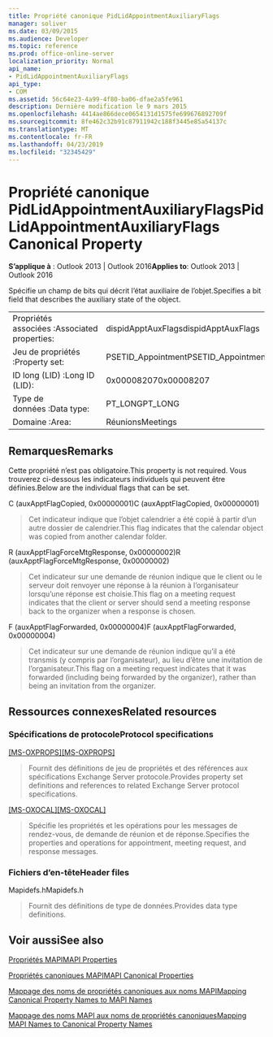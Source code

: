 ```yaml
---
title: Propriété canonique PidLidAppointmentAuxiliaryFlags
manager: soliver
ms.date: 03/09/2015
ms.audience: Developer
ms.topic: reference
ms.prod: office-online-server
localization_priority: Normal
api_name:
- PidLidAppointmentAuxiliaryFlags
api_type:
- COM
ms.assetid: 56c64e23-4a99-4f80-ba06-dfae2a5fe961
description: Dernière modification le 9 mars 2015
ms.openlocfilehash: 4414ae866dece0654131d1575fe699676892709f
ms.sourcegitcommit: 8fe462c32b91c87911942c188f3445e85a54137c
ms.translationtype: MT
ms.contentlocale: fr-FR
ms.lasthandoff: 04/23/2019
ms.locfileid: "32345429"
---
```

# <a name="pidlidappointmentauxiliaryflags-canonical-property"></a><span data-ttu-id="c79b6-103">Propriété canonique PidLidAppointmentAuxiliaryFlags</span><span class="sxs-lookup"><span data-stu-id="c79b6-103">PidLidAppointmentAuxiliaryFlags Canonical Property</span></span>

  
  
<span data-ttu-id="c79b6-104">**S’applique à** : Outlook 2013 | Outlook 2016</span><span class="sxs-lookup"><span data-stu-id="c79b6-104">**Applies to**: Outlook 2013 | Outlook 2016</span></span> 
  
<span data-ttu-id="c79b6-105">Spécifie un champ de bits qui décrit l’état auxiliaire de l’objet.</span><span class="sxs-lookup"><span data-stu-id="c79b6-105">Specifies a bit field that describes the auxiliary state of the object.</span></span>
  
|||
|:-----|:-----|
|<span data-ttu-id="c79b6-106">Propriétés associées :</span><span class="sxs-lookup"><span data-stu-id="c79b6-106">Associated properties:</span></span>  <br/> |<span data-ttu-id="c79b6-107">dispidApptAuxFlags</span><span class="sxs-lookup"><span data-stu-id="c79b6-107">dispidApptAuxFlags</span></span>  <br/> |
|<span data-ttu-id="c79b6-108">Jeu de propriétés :</span><span class="sxs-lookup"><span data-stu-id="c79b6-108">Property set:</span></span>  <br/> |<span data-ttu-id="c79b6-109">PSETID_Appointment</span><span class="sxs-lookup"><span data-stu-id="c79b6-109">PSETID_Appointment</span></span>  <br/> |
|<span data-ttu-id="c79b6-110">ID long (LID) :</span><span class="sxs-lookup"><span data-stu-id="c79b6-110">Long ID (LID):</span></span>  <br/> |<span data-ttu-id="c79b6-111">0x00008207</span><span class="sxs-lookup"><span data-stu-id="c79b6-111">0x00008207</span></span>  <br/> |
|<span data-ttu-id="c79b6-112">Type de données :</span><span class="sxs-lookup"><span data-stu-id="c79b6-112">Data type:</span></span>  <br/> |<span data-ttu-id="c79b6-113">PT_LONG</span><span class="sxs-lookup"><span data-stu-id="c79b6-113">PT_LONG</span></span>  <br/> |
|<span data-ttu-id="c79b6-114">Domaine :</span><span class="sxs-lookup"><span data-stu-id="c79b6-114">Area:</span></span>  <br/> |<span data-ttu-id="c79b6-115">Réunions</span><span class="sxs-lookup"><span data-stu-id="c79b6-115">Meetings</span></span>  <br/> |
   
## <a name="remarks"></a><span data-ttu-id="c79b6-116">Remarques</span><span class="sxs-lookup"><span data-stu-id="c79b6-116">Remarks</span></span>

<span data-ttu-id="c79b6-117">Cette propriété n’est pas obligatoire.</span><span class="sxs-lookup"><span data-stu-id="c79b6-117">This property is not required.</span></span> <span data-ttu-id="c79b6-118">Vous trouverez ci-dessous les indicateurs individuels qui peuvent être définies.</span><span class="sxs-lookup"><span data-stu-id="c79b6-118">Below are the individual flags that can be set.</span></span>
  
<span data-ttu-id="c79b6-119">C (auxApptFlagCopied, 0x00000001)</span><span class="sxs-lookup"><span data-stu-id="c79b6-119">C (auxApptFlagCopied, 0x00000001)</span></span>
  
> <span data-ttu-id="c79b6-120">Cet indicateur indique que l’objet calendrier a été copié à partir d’un autre dossier de calendrier.</span><span class="sxs-lookup"><span data-stu-id="c79b6-120">This flag indicates that the calendar object was copied from another calendar folder.</span></span>
    
<span data-ttu-id="c79b6-121">R (auxApptFlagForceMtgResponse, 0x00000002)</span><span class="sxs-lookup"><span data-stu-id="c79b6-121">R (auxApptFlagForceMtgResponse, 0x00000002)</span></span>
  
> <span data-ttu-id="c79b6-122">Cet indicateur sur une demande de réunion indique que le client ou le serveur doit renvoyer une réponse à la réunion à l’organisateur lorsqu’une réponse est choisie.</span><span class="sxs-lookup"><span data-stu-id="c79b6-122">This flag on a meeting request indicates that the client or server should send a meeting response back to the organizer when a response is chosen.</span></span>
    
<span data-ttu-id="c79b6-123">F (auxApptFlagForwarded, 0x00000004)</span><span class="sxs-lookup"><span data-stu-id="c79b6-123">F (auxApptFlagForwarded, 0x00000004)</span></span>
  
> <span data-ttu-id="c79b6-124">Cet indicateur sur une demande de réunion indique qu’il a été transmis (y compris par l’organisateur), au lieu d’être une invitation de l’organisateur.</span><span class="sxs-lookup"><span data-stu-id="c79b6-124">This flag on a meeting request indicates that it was forwarded (including being forwarded by the organizer), rather than being an invitation from the organizer.</span></span>
    
## <a name="related-resources"></a><span data-ttu-id="c79b6-125">Ressources connexes</span><span class="sxs-lookup"><span data-stu-id="c79b6-125">Related resources</span></span>

### <a name="protocol-specifications"></a><span data-ttu-id="c79b6-126">Spécifications de protocole</span><span class="sxs-lookup"><span data-stu-id="c79b6-126">Protocol specifications</span></span>

<span data-ttu-id="c79b6-127">[[MS-OXPROPS]](https://msdn.microsoft.com/library/f6ab1613-aefe-447d-a49c-18217230b148%28Office.15%29.aspx)</span><span class="sxs-lookup"><span data-stu-id="c79b6-127">[[MS-OXPROPS]](https://msdn.microsoft.com/library/f6ab1613-aefe-447d-a49c-18217230b148%28Office.15%29.aspx)</span></span>
  
> <span data-ttu-id="c79b6-128">Fournit des définitions de jeu de propriétés et des références aux spécifications Exchange Server protocole.</span><span class="sxs-lookup"><span data-stu-id="c79b6-128">Provides property set definitions and references to related Exchange Server protocol specifications.</span></span>
    
<span data-ttu-id="c79b6-129">[[MS-OXOCAL]](https://msdn.microsoft.com/library/09861fde-c8e4-4028-9346-e7c214cfdba1%28Office.15%29.aspx)</span><span class="sxs-lookup"><span data-stu-id="c79b6-129">[[MS-OXOCAL]](https://msdn.microsoft.com/library/09861fde-c8e4-4028-9346-e7c214cfdba1%28Office.15%29.aspx)</span></span>
  
> <span data-ttu-id="c79b6-130">Spécifie les propriétés et les opérations pour les messages de rendez-vous, de demande de réunion et de réponse.</span><span class="sxs-lookup"><span data-stu-id="c79b6-130">Specifies the properties and operations for appointment, meeting request, and response messages.</span></span>
    
### <a name="header-files"></a><span data-ttu-id="c79b6-131">Fichiers d’en-tête</span><span class="sxs-lookup"><span data-stu-id="c79b6-131">Header files</span></span>

<span data-ttu-id="c79b6-132">Mapidefs.h</span><span class="sxs-lookup"><span data-stu-id="c79b6-132">Mapidefs.h</span></span>
  
> <span data-ttu-id="c79b6-133">Fournit des définitions de type de données.</span><span class="sxs-lookup"><span data-stu-id="c79b6-133">Provides data type definitions.</span></span>
    
## <a name="see-also"></a><span data-ttu-id="c79b6-134">Voir aussi</span><span class="sxs-lookup"><span data-stu-id="c79b6-134">See also</span></span>



[<span data-ttu-id="c79b6-135">Propriétés MAPI</span><span class="sxs-lookup"><span data-stu-id="c79b6-135">MAPI Properties</span></span>](mapi-properties.md)
  
[<span data-ttu-id="c79b6-136">Propriétés canoniques MAPI</span><span class="sxs-lookup"><span data-stu-id="c79b6-136">MAPI Canonical Properties</span></span>](mapi-canonical-properties.md)
  
[<span data-ttu-id="c79b6-137">Mappage des noms de propriétés canoniques aux noms MAPI</span><span class="sxs-lookup"><span data-stu-id="c79b6-137">Mapping Canonical Property Names to MAPI Names</span></span>](mapping-canonical-property-names-to-mapi-names.md)
  
[<span data-ttu-id="c79b6-138">Mappage des noms MAPI aux noms de propriétés canoniques</span><span class="sxs-lookup"><span data-stu-id="c79b6-138">Mapping MAPI Names to Canonical Property Names</span></span>](mapping-mapi-names-to-canonical-property-names.md)

